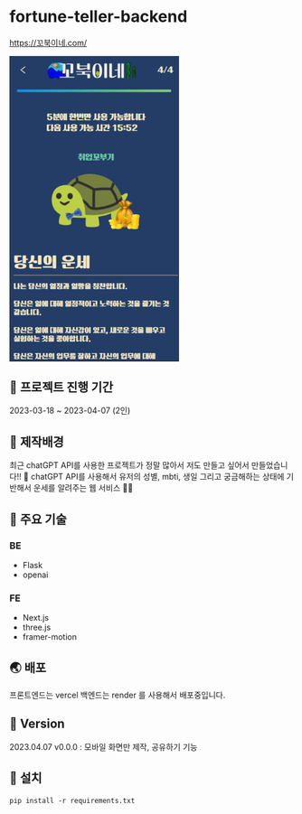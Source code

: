 # fortune-teller-backend

https://꼬북이네.com/

<img align="center" width='300px' src="https://github.com/hi6724/fortune-teller/raw/main/assets/image.png" />


## 🥐 프로젝트 진행 기간
2023-03-18 ~ 2023-04-07 (2인)

## 🧀 제작배경
최근 chatGPT API를 사용한 프로젝트가 정말 많아서 저도 만들고 싶어서 만들었습니다!! 🍭
chatGPT API를 사용해서 유저의 성별, mbti, 생일 그리고 궁금해하는 상태에 기반해서 운세를 알려주는 웹 서비스 🚀🚀

## 🥳 주요 기술
### BE
- Flask
- openai

### FE
- Next.js
- three.js
- framer-motion

## 🌏 배포
프론트엔드는 vercel
백엔드는 render 를 사용해서 배포중입니다.


## 🧁 Version
2023.04.07 v0.0.0 : 모바일 화면만 제작, 공유하기 기능 


## 🥑 설치
```
pip install -r requirements.txt
```
